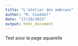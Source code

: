 ```yaml
---
title: "L'atelier des embruns"
author: "M. Couëdel"
date: "17/10/2023"
output: html_document
---
```


Test pour la page aquarelle